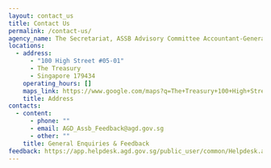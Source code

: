 ```yaml
---
layout: contact_us
title: Contact Us
permalink: /contact-us/
agency_name: The Secretariat, ASSB Advisory Committee Accountant-General's Department
locations:
  - address:
      - "100 High Street #05-01"
      - The Treasury
      - Singapore 179434
    operating_hours: []
    maps_link: https://www.google.com/maps?q=The+Treasury+100+High+Street+179434+
    title: Address
contacts:
  - content:
      - phone: ""
      - email: AGD_Assb_Feedback@agd.gov.sg
      - other: ""
    title: General Enquiries & Feedback
feedback: https://app.helpdesk.agd.gov.sg/public_user/common/Helpdesk.aspx?+3Yh9GmoHeKhzWZc3r2CaJKxUDwVVo7KD+QyznqJW77da0JbfPFRlL+RQ6qggH9m
---
```

